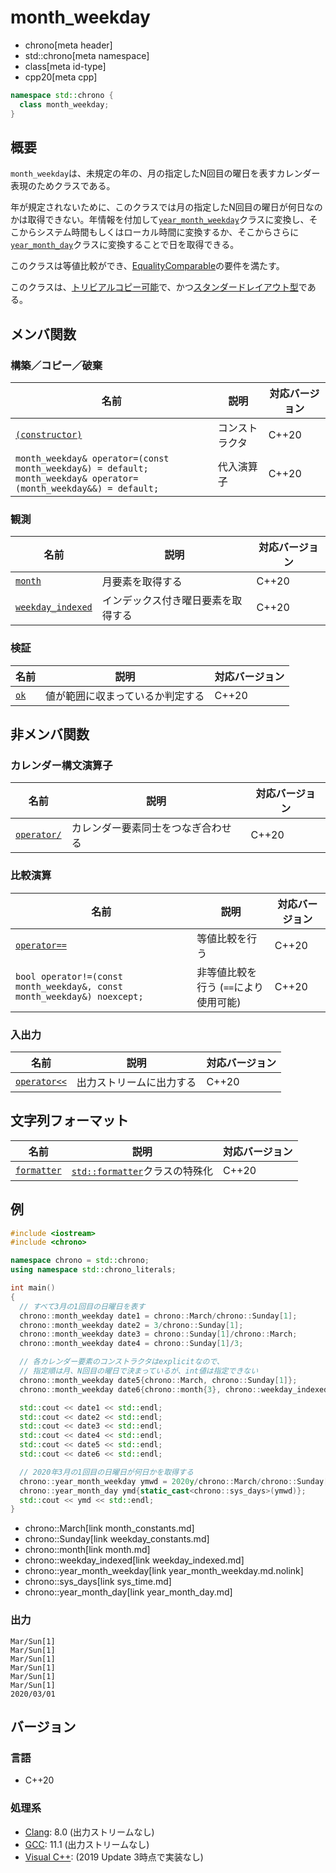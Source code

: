 # month_weekday
* chrono[meta header]
* std::chrono[meta namespace]
* class[meta id-type]
* cpp20[meta cpp]

```cpp
namespace std::chrono {
  class month_weekday;
}
```

## 概要
`month_weekday`は、未規定の年の、月の指定したN回目の曜日を表すカレンダー表現のためクラスである。

年が規定されないために、このクラスでは月の指定したN回目の曜日が何日なのかは取得できない。年情報を付加して[`year_month_weekday`](year_month_weekday.md.nolink)クラスに変換し、そこからシステム時間もしくはローカル時間に変換するか、そこからさらに[`year_month_day`](year_month_day.md)クラスに変換することで日を取得できる。

このクラスは等値比較ができ、[EqualityComparable](/reference/concepts/equality_comparable.md)の要件を満たす。

このクラスは、[トリビアルコピー可能](/reference/type_traits/is_trivially_copyable.md)で、かつ[スタンダードレイアウト型](/reference/type_traits/is_standard_layout.md)である。


## メンバ関数
### 構築／コピー／破棄

| 名前 | 説明 | 対応バージョン |
|------|------|----------------|
| [`(constructor)`](month_weekday/op_constructor.md) | コンストラクタ | C++20 |
| `month_weekday& operator=(const month_weekday&) = default;`<br/> `month_weekday& operator=(month_weekday&&) = default;` | 代入演算子 | C++20 |


### 観測

| 名前 | 説明 | 対応バージョン |
|------|------|----------------|
| [`month`](month_weekday/month.md) | 月要素を取得する | C++20 |
| [`weekday_indexed`](month_weekday/weekday_indexed.md) | インデックス付き曜日要素を取得する | C++20 |


### 検証

| 名前 | 説明 | 対応バージョン |
|------|------|----------------|
| [`ok`](month_weekday/ok.md) | 値が範囲に収まっているか判定する | C++20 |


## 非メンバ関数
### カレンダー構文演算子

| 名前 | 説明 | 対応バージョン |
|------|------|----------------|
| [`operator/`](month_weekday/op_append.md) | カレンダー要素同士をつなぎ合わせる | C++20 |


### 比較演算

| 名前 | 説明 | 対応バージョン |
|------|------|----------------|
| [`operator==`](month_weekday/op_equal.md) | 等値比較を行う | C++20 |
| `bool operator!=(const month_weekday&, const month_weekday&) noexcept;` | 非等値比較を行う (`==`により使用可能) | C++20 |


### 入出力

| 名前 | 説明 | 対応バージョン |
|------|------|----------------|
| [`operator<<`](month_weekday/op_ostream.md) | 出力ストリームに出力する | C++20 |


## 文字列フォーマット

| 名前 | 説明 | 対応バージョン |
|------|------|----------------|
| [`formatter`](month_weekday/formatter.md) | [`std::formatter`](/reference/format/formatter.md)クラスの特殊化 | C++20 |


## 例
```cpp example
#include <iostream>
#include <chrono>

namespace chrono = std::chrono;
using namespace std::chrono_literals;

int main()
{
  // すべて3月の1回目の日曜日を表す
  chrono::month_weekday date1 = chrono::March/chrono::Sunday[1];
  chrono::month_weekday date2 = 3/chrono::Sunday[1];
  chrono::month_weekday date3 = chrono::Sunday[1]/chrono::March;
  chrono::month_weekday date4 = chrono::Sunday[1]/3;

  // 各カレンダー要素のコンストラクタはexplicitなので、
  // 指定順は月、N回目の曜日で決まっているが、int値は指定できない
  chrono::month_weekday date5{chrono::March, chrono::Sunday[1]};
  chrono::month_weekday date6{chrono::month{3}, chrono::weekday_indexed{chrono::Sunday, 1}};

  std::cout << date1 << std::endl;
  std::cout << date2 << std::endl;
  std::cout << date3 << std::endl;
  std::cout << date4 << std::endl;
  std::cout << date5 << std::endl;
  std::cout << date6 << std::endl;

  // 2020年3月の1回目の日曜日が何日かを取得する
  chrono::year_month_weekday ymwd = 2020y/chrono::March/chrono::Sunday[1];
  chrono::year_month_day ymd{static_cast<chrono::sys_days>(ymwd)};
  std::cout << ymd << std::endl;
}
```
* chrono::March[link month_constants.md]
* chrono::Sunday[link weekday_constants.md]
* chrono::month[link month.md]
* chrono::weekday_indexed[link weekday_indexed.md]
* chrono::year_month_weekday[link year_month_weekday.md.nolink]
* chrono::sys_days[link sys_time.md]
* chrono::year_month_day[link year_month_day.md]

### 出力
```
Mar/Sun[1]
Mar/Sun[1]
Mar/Sun[1]
Mar/Sun[1]
Mar/Sun[1]
Mar/Sun[1]
2020/03/01
```

## バージョン
### 言語
- C++20

### 処理系
- [Clang](/implementation.md#clang): 8.0 (出力ストリームなし)
- [GCC](/implementation.md#gcc): 11.1 (出力ストリームなし)
- [Visual C++](/implementation.md#visual_cpp): (2019 Update 3時点で実装なし)
